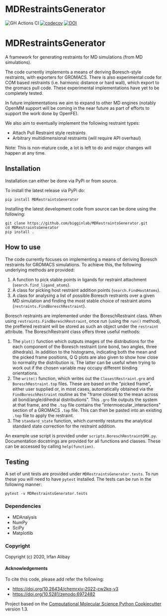 MDRestraintsGenerator
==============================
[//]: # (Badges)
![GH Actions CI](https://github.com/IAlibay/MDRestraintsGenerator/actions/workflows/ci.yaml/badge.svg)
[![codecov](https://codecov.io/gh/IAlibay/MDRestraintsGenerator/branch/master/graph/badge.svg)](https://codecov.io/gh/Bigginlab/MDRestraintsGenerator/branch/master)
[![DOI](https://zenodo.org/badge/185426662.svg)](https://zenodo.org/badge/latestdoi/185426662)

# MDRestraintsGenerator

A framework for generating restraints for MD simulations (from MD simulations).

The code currently implements a means of deriving Boresch-style restraints,
with exporters for GROMACS. There is also experimental code for COM based
restraints (i.e. harmonic distance or hard wall), which export to the gromacs
pull code. These experimental implementations have yet to be completely tested.

In future implementations we aim to expand to other MD engines (notably OpenMM
support will be coming in the near future as part of efforts to support
the work done by OpenFE).

We also aim to eventually implement the following restraint types:

- Attach Pull Restraint style restraints
- Arbitrary multidimensional restraints (will require API overhaul)

Note: This is non-mature code, a lot is left to do and
major changes will happen at any time.

## Installation

Installation can either be done via PyPi or from source.

To install the latest release via PyPi do:

```
pip install MDRestraintsGenerator
```

Installing the latest development code from source can be done using the
following:

```
git clone https://github.com/bigginlab/MDRestraintsGenerator.git
cd MDRestraintsGenerator
pip install .
```

## How to use

The code currently focuses on implementing a means of deriving Boresch restraints for GROMACS simulations.
To achieve this, the following underlying methods are provided:

  1) A function to pick stable points in ligands for restraint attachment
     (`search.find_ligand_atoms`).
  2) A class for picking host restraint addition points (`search.FindHostAtoms`).
  3) A class for analysing a list of possible Boresch restraints over a given MD simulation and
     finding the most stable choice of restraint atoms (`restraints.FindBoreschRestraint`).
     
Boresch restraints are implemented under the BoreschRestraint class. When using
`restraints.FindBoreschRestraint`, once run (using the `run()` method), the preffered restraint
will be stored as such an object under the `restraint` attribute. The BoreschRestraint class
offers three useful methods:
  1) The `plot()` function which outputs images of the distributions for the each component
     of the Boresch restraint (one bond, two angles, three dihedrals). In addition to the
     histograms, indicating both the mean and the picked frame positions, Q Q plots are
     also given to show how close to normality the distribution is. The latter can be useful
     when trying to work out if the chosen variable may occupy different binding orientations.
  2) The `write()` function, which writes out the `ClosestRestraint.gro` and
     `BoreschRestraint.top` files. These are based on the "picked frame", either user supplied
     or, in most cases, automatically obtained via the `FindBoreschRestraint` routine as the
     "frame closest to the mean across all bond/angle/dihedral distributions". This `.gro`
     file outputs the system at that frame, and the `.top` file contains the
     "intermoecular_interactions" section of a GROMACS `.top` file. This can then be pasted
     into an existing `.top` file to apply the restraint.
  3) The `standard_state` function, which currently resturns the analytical standard state
     correction for the restraint addition.

An example use script is provided under `scripts.BoreschRestraintGMX.py`. Documentation docstrings
are provided for all functions and classes. These can be accessed by calling `help(function)`.

## Testing

A set of unit tests are provided under `MDRestraintsGenerator.tests`. To run these you will need
to have `pytest` installed. The tests can be run in the following manner:
```
pytest -v MDRestraintsGenerator.tests
```

### Dependencies

- MDAnalysis
- NumPy
- SciPy
- Matplotlib

### Copyright

Copyright (c) 2020, Irfan Alibay

#### Acknowledgements

To cite this code, please add refer the following:

  - https://doi.org/10.26434/chemrxiv-2022-cw2kq-v3
  - https://doi.org/10.5281/zenodo.6972482
 
Project based on the 
[Computational Molecular Science Python Cookiecutter](https://github.com/molssi/cookiecutter-cms) version 1.3.
